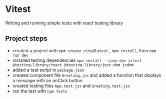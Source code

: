 # Vitest

Writing and running simple tests with react testing library 

## Project steps

- created a project with ```npm create vite@latest``` , ```npm install```, then ```npm run dev```
- installed testing dependencies ```npm install --save-dev vitest @testing-library/react @testing-library/jest-dom jsdom```
- added a test script in ```package.json```
- created component file ```Greeting.jsx``` and added a function that displays a message with an onClick button
- created testing files ```App.test.jsx``` and ```Greeting.test.jsx```
- ran the test with ```npm tests```